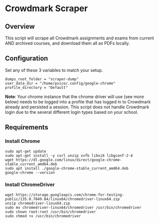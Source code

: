 # Crowdmark Scraper

## Overview
This script will scrape all Crowdmark assignments and exams from current AND archived courses, and download them all as PDFs locally.

## Configuration
Set any of these 3 variables to match your setup.
```
dumps_root_folder = "scraper-dump"
user_data_dir = "/home/pvico/.config/google-chrome"
profile_directory = "Default"
```
**Note**: Your chrome instance that the chrome driver will use (see more below) needs to be logged into a profile that has logged in to Crowdmark already and persisted a session. This script does not handle Crowdmark login due to the several different login types based on your school.

## Requirements
### Install Chrome
```
sudo apt-get update
sudo apt-get install -y curl unzip xvfb libxi6 libgconf-2-4
wget https://dl.google.com/linux/direct/google-chrome-stable_current_amd64.deb
sudo apt install ./google-chrome-stable_current_amd64.deb
google-chrome --version
```

### Install ChromeDriver
```
wget https://storage.googleapis.com/chrome-for-testing-public/135.0.7049.84/linux64/chromedriver-linux64.zip
unzip chromedriver-linux64.zip
sudo mv chromedriver-linux64/chromedriver /usr/bin/chromedriver
sudo chown root:root /usr/bin/chromedriver
sudo chmod +x /usr/bin/chromedriver
```




